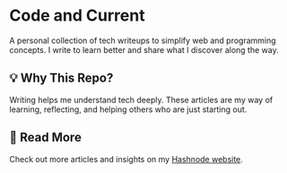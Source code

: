 # Code and Current

A personal collection of tech writeups to simplify web and programming concepts. I write to learn better and share what I discover along the way.

## 💡 Why This Repo?

Writing helps me understand tech deeply. These articles are my way of learning, reflecting, and helping others who are just starting out.

## 🔗 Read More

Check out more articles and insights on my [Hashnode website](https://codealpha.hashnode.dev/).

